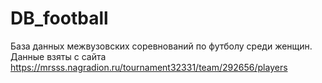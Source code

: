 # DB_football


База данных межвузовских соревнований по футболу среди женщин. Данные взяты с сайта https://mrsss.nagradion.ru/tournament32331/team/292656/players
